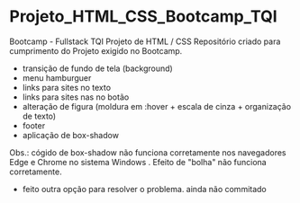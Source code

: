 # Projeto_HTML_CSS_Bootcamp_TQI
Bootcamp - Fullstack TQI Projeto de HTML / CSS 
Repositório criado para cumprimento do Projeto exigido no Bootcamp.
- transição de fundo de tela (background)
- menu hamburguer
- links para sites no texto 
- links para sites nas no botão
- alteração de figura (moldura em :hover + escala de cinza + organização de texto)
- footer
- aplicação de box-shadow

Obs.: cógido de box-shadow não funciona corretamente nos navegadores Edge e Chrome no sistema Windows .
  Efeito de "bolha" não funciona corretamente.
  - feito outra opção para resolver o problema. 
  ainda não commitado
